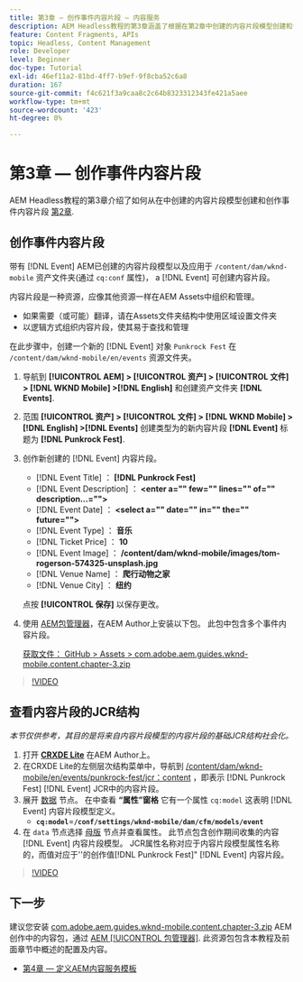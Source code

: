 ```yaml
---
title: 第3章 — 创作事件内容片段 — 内容服务
description: AEM Headless教程的第3章涵盖了根据在第2章中创建的内容片段模型创建和创作事件内容片段。
feature: Content Fragments, APIs
topic: Headless, Content Management
role: Developer
level: Beginner
doc-type: Tutorial
exl-id: 46ef11a2-81bd-4ff7-b9ef-9f8cba52c6a8
duration: 167
source-git-commit: f4c621f3a9caa8c2c64b8323312343fe421a5aee
workflow-type: tm+mt
source-wordcount: '423'
ht-degree: 0%

---
```


# 第3章 — 创作事件内容片段

AEM Headless教程的第3章介绍了如何从在中创建的内容片段模型创建和创作事件内容片段 [第2章](./chapter-2.md).

## 创作事件内容片段

带有 [!DNL Event] AEM已创建的内容片段模型以及应用于 `/content/dam/wknd-mobile` 资产文件夹(通过 `cq:conf` 属性)， a [!DNL Event] 可创建内容片段。

内容片段是一种资源，应像其他资源一样在AEM Assets中组织和管理。

* 如果需要（或可能）翻译，请在Assets文件夹结构中使用区域设置文件夹
* 以逻辑方式组织内容片段，使其易于查找和管理

在此步骤中，创建一个新的 [!DNL Event] 对象 `Punkrock Fest` 在 `/content/dam/wknd-mobile/en/events` 资源文件夹。

1. 导航到 **[!UICONTROL AEM] > [!UICONTROL 资产] > [!UICONTROL 文件] > [!DNL WKND Mobile] >[!DNL English]** 和创建资产文件夹 **[!DNL Events]**.
1. 范围 **[!UICONTROL 资产] > [!UICONTROL 文件] > [!DNL WKND Mobile] > [!DNL English] >[!DNL Events]** 创建类型为的新内容片段 **[!DNL Event]** 标题为 **[!DNL Punkrock Fest]**.
1. 创作新创建的 [!DNL Event] 内容片段。

   * [!DNL Event Title] ： **[!DNL Punkrock Fest]**
   * [!DNL Event Description] ： **&lt;enter a=&quot;&quot; few=&quot;&quot; lines=&quot;&quot; of=&quot;&quot; description...=&quot;&quot;>**
   * [!DNL Event Date] ： **&lt;select a=&quot;&quot; date=&quot;&quot; in=&quot;&quot; the=&quot;&quot; future=&quot;&quot;>**
   * [!DNL Event Type] ： **音乐**
   * [!DNL Ticket Price] ： **10**
   * [!DNL Event Image] ： **/content/dam/wknd-mobile/images/tom-rogerson-574325-unsplash.jpg**
   * [!DNL Venue Name] ： **爬行动物之家**
   * [!DNL Venue City] ： **纽约**

   点按 **[!UICONTROL 保存]** 以保存更改。

1. 使用 [AEM包管理器](http://localhost:4502/crx/packmgr/index.jsp)，在AEM Author上安装以下包。 此包中包含多个事件内容片段。

   [获取文件： GitHub > Assets > com.adobe.aem.guides.wknd-mobile.content.chapter-3.zip](https://github.com/adobe/aem-guides-wknd-mobile/releases/latest)

>[!VIDEO](https://video.tv.adobe.com/v/28338?quality=12&learn=on)

## 查看内容片段的JCR结构

*本节仅供参考，其目的是将来自内容片段模型的内容片段的基础JCR结构社会化。*

1. 打开 **[CRXDE Lite](http://localhost:4502/crx/de/index.jsp)** 在AEM Author上。
1. 在CRXDE Lite的左侧层次结构菜单中，导航到 [/content/dam/wknd-mobile/en/events/punkrock-fest/jcr：content](http://localhost:4502/crx/de/index.jsp#/content/dam/wknd-mobile/en/events/punkrock-fest/jcr:content) ，即表示 [!DNL Punkrock Fest] [!DNL Event] JCR中的内容片段。
1. 展开 [数据](http://localhost:4502/crx/de/index.jsp#/content/dam/wknd-mobile/en/events/punkrock-fest/jcr:content/data/master) 节点。
在中查看 **“属性”窗格** 它有一个属性 `cq:model` 这表明 [!DNL Event] 内容片段模型定义。
   * **`cq:model`**=**`/conf/settings/wknd-mobile/dam/cfm/models/event`**
1. 在 `data` 节点选择 [母版](http://localhost:4502/crx/de/index.jsp#/content/dam/wknd-mobile/en/events/punkrock-fest/jcr:content/data/master) 节点并查看属性。 此节点包含创作期间收集的内容 [!DNL Event] 内容片段模型。 JCR属性名称对应于内容片段模型属性名称的，而值对应于&#39;&#39;的创作值[!DNL Punkrock Fest]&quot; [!DNL Event] 内容片段。

>[!VIDEO](https://video.tv.adobe.com/v/28356?quality=12&learn=on)

## 下一步

建议您安装 [com.adobe.aem.guides.wknd-mobile.content.chapter-3.zip](https://github.com/adobe/aem-guides-wknd-mobile/releases/latest) AEM创作中的内容包，通过 [AEM [!UICONTROL 包管理器]](http://localhost:4502/crx/packmgr/index.jsp). 此资源包包含本教程及前面章节中概述的配置及内容。

* [第4章 — 定义AEM内容服务模板](./chapter-4.md)

